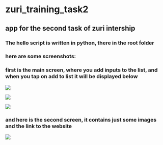# zuri_training_task2

## app for the second task of zuri intership

### The hello script is written in python, there in the root folder

### here are some screenshots:

### first is the main screen, where you add inputs to the list, and when you tap on add to list it will be displayed below
![](images/Screenshot_2021-08-17-17-56-45.png)


![](images/Screenshot_2021-08-17-17-57-05.png)


![](images/Screenshot_2021-08-17-17-58-02.png)

### and here is the second screen, it contains just some images and the link to the website
![](images/Screenshot_2021-08-17-17-58-02.png)
